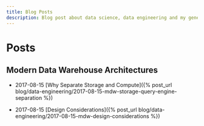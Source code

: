 ```yaml
---
title: Blog Posts 
description: Blog post about data science, data engineering and my general technical interests 
---
```


# Posts

## Modern Data Warehouse Architectures 

* 2017-08-15 [Why Separate Storage and Compute]({% post_url blog/data-engineering/2017-08-15-mdw-storage-query-engine-separation %})

* 2017-08-15 [Design Considerations]({% post_url blog/data-engineering/2017-08-15-mdw-design-considerations %})
